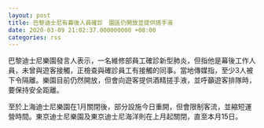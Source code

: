 ```yaml
---
layout: post
title: 巴黎迪士尼有幕後人員確診　園區仍開放並提供搓手液
date: 2020-03-09 21:02:37.000000000 +08:00
categories: rss
---
```


巴黎迪士尼樂園發言人表示，一名維修部員工確診新型肺炎，但指他是幕後工作人員，未曾與遊客接觸，正檢查與確診員工有接觸的同事。當地傳媒指，至少3人被下令隔離。樂園目前仍然開放，但會向遊客提供酒精搓手液，並呼籲遊客排隊時，要保持安全距離。

至於上海迪士尼樂園在1月關閉後，部分設施今日重開，但會限制客流，並縮短運營時間。東京迪士尼樂園及東京迪士尼海洋則在上月起關閉，直至本月15日。
